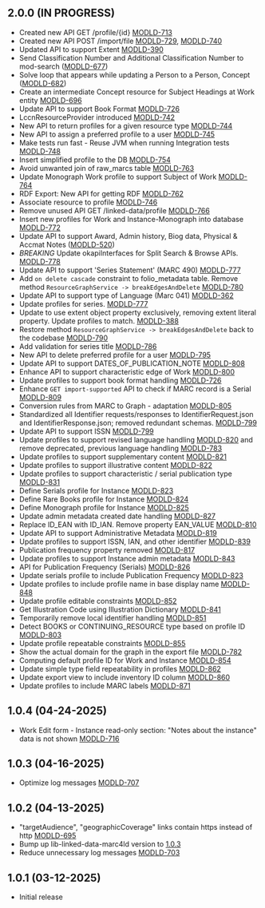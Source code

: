## 2.0.0 (IN PROGRESS)
- Created new API GET /profile/{id} [MODLD-713](https://folio-org.atlassian.net/browse/MODLD-713)
- Created new API POST /import/file [MODLD-729](https://folio-org.atlassian.net/browse/MODLD-729), [MODLD-740](https://folio-org.atlassian.net/browse/MODLD-740)
- Updated API to support Extent [MODLD-390](https://folio-org.atlassian.net/browse/MODLD-390)
- Send Classification Number and Additional Classification Number to mod-search ([MODLD-677](https://folio-org.atlassian.net/browse/MODLD-677))
- Solve loop that appears while updating a Person to a Person, Concept ([MODLD-682](https://folio-org.atlassian.net/browse/MODLD-682))
- Create an intermediate Concept resource for Subject Headings at Work entity [MODLD-696](https://folio-org.atlassian.net/browse/MODLD-696)
- Update API to support Book Format [MODLD-726](https://folio-org.atlassian.net/browse/MODLD-726)
- LccnResourceProvider introduced [MODLD-742](https://folio-org.atlassian.net/browse/MODLD-742)
- New API to return profiles for a given resource type [MODLD-744](https://folio-org.atlassian.net/browse/MODLD-744)
- New API to assign a preferred profile to a user [MODLD-745](https://folio-org.atlassian.net/browse/MODLD-745)
- Make tests run fast - Reuse JVM when running Integration tests [MODLD-748](https://folio-org.atlassian.net/browse/MODLD-748)
- Insert simplified profile to the DB [MODLD-754](https://folio-org.atlassian.net/browse/MODLD-754)
- Avoid unwanted join of raw_marcs table [MODLD-763](https://folio-org.atlassian.net/browse/MODLD-763)
- Update Monograph Work profile to support Subject of Work [MODLD-764](https://folio-org.atlassian.net/browse/MODLD-764)
- RDF Export: New API for getting RDF [MODLD-762](https://folio-org.atlassian.net/browse/MODLD-762)
- Associate resource to profile [MODLD-746](https://folio-org.atlassian.net/browse/MODLD-746)
- Remove unused API GET /linked-data/profile [MODLD-766](https://folio-org.atlassian.net/browse/MODLD-766)
- Insert new profiles for Work and Instance-Monograph into database [MODLD-772](https://folio-org.atlassian.net/browse/MODLD-772)
- Update API to support Award, Admin history, Biog data, Physical & Accmat Notes ([MODLD-520](https://folio-org.atlassian.net/browse/MODLD-520))
- *BREAKING* Update okapiInterfaces for Split Search & Browse APIs. [MODLD-778](https://folio-org.atlassian.net/browse/MODLD-778)
- Update API to support 'Series Statement' (MARC 490) [MODLD-777](https://folio-org.atlassian.net/browse/MODLD-777)
- Add `on delete cascade` constraint to folio_metadata table. Remove method `ResourceGraphService -> breakEdgesAndDelete` [MODLD-780](https://folio-org.atlassian.net/browse/MODLD-780)
- Update API to support type of Language (Marc 041) [MODLD-362](https://folio-org.atlassian.net/browse/MODLD-362)
- Update profiles for series. [MODLD-777](https://folio-org.atlassian.net/browse/MODLD-777)
- Update to use extent object property exclusively, removing extent literal property. Update profiles to match. [MODLD-388](https://folio-org.atlassian.net/browse/MODLD-388)
- Restore method `ResourceGraphService -> breakEdgesAndDelete` back to the codebase [MODLD-790](https://folio-org.atlassian.net/browse/MODLD-790)
- Add validation for series title [MODLD-786](https://folio-org.atlassian.net/browse/MODLD-786)
- New API to delete preferred profile for a user [MODLD-795](https://folio-org.atlassian.net/browse/MODLD-795)
- Update API to support DATES_OF_PUBLICATION_NOTE [MODLD-808](https://folio-org.atlassian.net/browse/MODLD-808)
- Enhance API to support characteristic edge of Work [MODLD-800](https://folio-org.atlassian.net/browse/MODLD-800)
- Update profiles to support book format handling [MODLD-726](https://folio-org.atlassian.net/browse/MODLD-726)
- Enhance `GET import-supported` API to check if MARC record is a Serial [MODLD-809](https://folio-org.atlassian.net/browse/MODLD-809)
- Conversion rules from MARC to Graph - adaptation [MODLD-805](https://folio-org.atlassian.net/browse/MODLD-805)
- Standardized all Identifier requests/responses to IdentifierRequest.json and IdentifierResponse.json; removed redundant schemas. [MODLD-799](https://folio-org.atlassian.net/browse/MODLD-799)
- Update API to support ISSN [MODLD-799](https://folio-org.atlassian.net/browse/MODLD-799)
- Update profiles to support revised language handling [MODLD-820](https://folio-org.atlassian.net/browse/MODLD-820) and remove deprecated, previous language handling [MODLD-783](https://folio-org.atlassian.net/browse/MODLD-783)
- Update profiles to support supplementary content [MODLD-821](https://folio-org.atlassian.net/browse/MODLD-821)
- Update profiles to support illustrative content [MODLD-822](https://folio-org.atlassian.net/browse/MODLD-822)
- Update profiles to support characteristic / serial publication type [MODLD-831](https://folio-org.atlassian.net/browse/MODLD-831)
- Define Serials profile for Instance [MODLD-823](https://folio-org.atlassian.net/browse/MODLD-823)
- Define Rare Books profile for Instance [MODLD-824](https://folio-org.atlassian.net/browse/MODLD-824)
- Define Monograph profile for Instance [MODLD-825](https://folio-org.atlassian.net/browse/MODLD-825)
- Update admin metadata created date handling [MODLD-827](https://folio-org.atlassian.net/browse/MODLD-827)
- Replace ID_EAN with ID_IAN. Remove property EAN_VALUE [MODLD-810](https://folio-org.atlassian.net/browse/MODLD-810)
- Update API to support Administrative Metadata [MODLD-819](https://folio-org.atlassian.net/browse/MODLD-819)
- Update profiles to support ISSN, IAN, and other identifier [MODLD-839](https://folio-org.atlassian.net/browse/MODLD-839)
- Publication frequency property removed [MODLD-817](https://folio-org.atlassian.net/browse/MODLD-817)
- Update profiles to support Instance admin metadata [MODLD-843](https://folio-org.atlassian.net/browse/MODLD-843)
- API for Publication Frequency (Serials) [MODLD-826](https://folio-org.atlassian.net/browse/MODLD-826)
- Update serials profile to include Publication Frequency [MODLD-823](https://folio-org.atlassian.net/browse/MODLD-823)
- Update profiles to include profile name in base display name [MODLD-848](https://folio-org.atlassian.net/browse/MODLD-848)
- Update profile editable constraints [MODLD-852](https://folio-org.atlassian.net/browse/MODLD-852)
- Get Illustration Code using Illustration Dictionary [MODLD-841](https://folio-org.atlassian.net/browse/MODLD-841)
- Temporarily remove local identifier handling [MODLD-851](https://folio-org.atlassian.net/browse/MODLD-851)
- Detect BOOKS or CONTINUING_RESOURCE type based on profile ID [MODLD-803](https://folio-org.atlassian.net/browse/MODLD-803)
- Update profile repeatable constraints [MODLD-855](https://folio-org.atlassian.net/browse/MODLD-855)
- Show the actual domain for the graph in the export file [MODLD-782](https://folio-org.atlassian.net/browse/MODLD-782)
- Computing default profile ID for Work and Instance [MODLD-854](https://folio-org.atlassian.net/browse/MODLD-854)
- Update simple type field repeatability in profiles [MODLD-862](https://folio-org.atlassian.net/browse/MODLD-862)
- Update export view to include inventory ID column [MODLD-860](https://folio-org.atlassian.net/browse/MODLD-860)
- Update profiles to include MARC labels [MODLD-871](https://folio-org.atlassian.net/browse/MODLD-871)

## 1.0.4 (04-24-2025)
- Work Edit form - Instance read-only section: "Notes about the instance" data is not shown [MODLD-716](https://folio-org.atlassian.net/browse/MODLD-716)

## 1.0.3 (04-16-2025)
- Optimize log messages [MODLD-707](https://folio-org.atlassian.net/browse/MODLD-707)

## 1.0.2 (04-13-2025)
- "targetAudience", "geographicCoverage" links contain https instead of http [MODLD-695](https://folio-org.atlassian.net/browse/MODLD-695)
- Bump up lib-linked-data-marc4ld version to [1.0.3](https://github.com/folio-org/lib-linked-data-marc4ld/tree/v1.0.3)
- Reduce unnecessary log messages [MODLD-703](https://folio-org.atlassian.net/browse/MODLD-703)

## 1.0.1 (03-12-2025)
- Initial release
